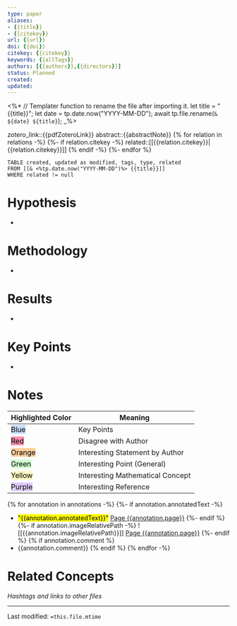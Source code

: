 ```yaml
---
type: paper
aliases:
- {{title}}
- {{citekey}}
url: {{url}}
doi: {{doi}}
citekey: {{citekey}}
keywords: {{allTags}}
authors: [{{authors}},{{directors}}]
status: Planned
created:
updated:
---
```


<%*
	// Templater function to rename the file after importing it.
	let title = "{{title}}";
	let date = tp.date.now("YYYY-MM-DD");
	await tp.file.rename(`& ${date} ${title}`);
_%>

zotero_link::{{pdfZoteroLink}}
abstract::{{abstractNote}}
{% for relation in relations -%}
{%- if relation.citekey -%}
	related::[[{{relation.citekey}}|{{relation.citekey}}]]
{% endif -%}
{%- endfor %}

```dataview
TABLE created, updated as modified, tags, type, related
FROM [[& <%tp.date.now("YYYY-MM-DD")%> {{title}}]]
WHERE related != null
```
# Hypothesis
- 

# Methodology
- 

# Results
- 

# Key Points
- 

# Notes

|Highlighted Color| Meaning|
|-|-|
|<mark style="background: #ADCCFFA6;">Blue</mark>|Key Points|
|<mark style="background: #FF5582A6;">Red</mark>|Disagree with Author|
|<mark style="background: #FFB86CA6;">Orange</mark>|Interesting Statement by Author|
|<mark style="background: #BBFABBA6;">Green</mark>|Interesting Point (General)|
|<mark style="background: #FFF3A3A6;">Yellow</mark>|Interesting Mathematical Concept|
|<mark style="background: #D2B3FFA6;">Purple</mark>|Interesting Reference|

{% for annotation in annotations -%}
	{%- if annotation.annotatedText -%}
-   <mark class="hltr-{{annotation.colorCategory | lower }}">"{{annotation.annotatedText}}"</mark> [Page {{annotation.page}}](zotero://open-pdf/library/items/{{annotation.attachment.itemKey}}?page={{annotation.page}}&annotation={{annotation.id}})
	{%- endif %}
	{%- if annotation.imageRelativePath -%} ![[{{annotation.imageRelativePath}}]]
	[Page {{annotation.page}}](zotero://open-pdf/library/items/{{annotation.attachment.itemKey}}?page={{annotation.page}}&annotation={{annotation.id}})
	{%- endif %}
{% if annotation.comment %}
- {{annotation.comment}}
{% endif %}
{% endfor -%}
# Related Concepts
_Hashtags and links to other files_ 

___
Last modified: `=this.file.mtime`